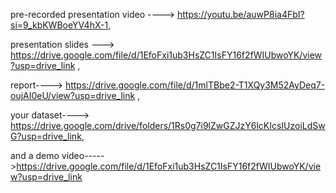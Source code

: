 pre-recorded presentation video ----> https://youtu.be/auwP8ia4FbI?si=9_kbKWBoeYV4hX-1,

presentation slides ---> https://drive.google.com/file/d/1EfoFxi1ub3HsZC1IsFY16f2fWIUbwoYK/view?usp=drive_link , 

report----> https://drive.google.com/file/d/1mlTBbe2-T1XQy3M52AyDeq7-oujAI0eU/view?usp=drive_link ,

your dataset----> https://drive.google.com/drive/folders/1Rs0g7i9lZwGZJzY6lcKIcsIUzoiLdSwG?usp=drive_link, 

and a demo video----->https://drive.google.com/file/d/1EfoFxi1ub3HsZC1IsFY16f2fWIUbwoYK/view?usp=drive_link
